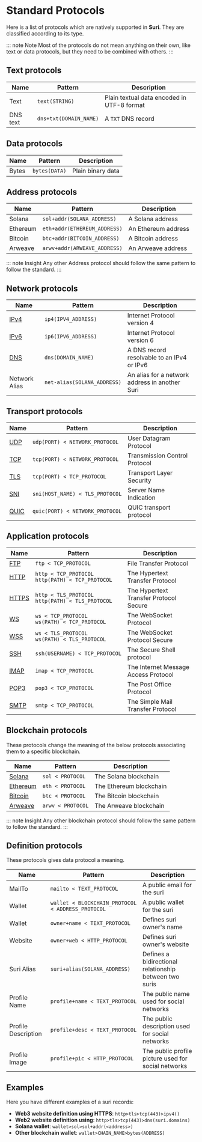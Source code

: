 <style>
td > code {
    white-space: nowrap;
}
</style>

# Standard Protocols

Here is a list of protocols which are natively supported in **Suri**. They are classified according to its type.

::: note Note
Most of the protocols do not mean anything on their own, like text or data protocols, but they need to be combined
with others.
:::

## Text protocols

| Name     | Pattern                | Description                                |
|----------|------------------------|--------------------------------------------|
| Text     | `text(STRING)`         | Plain textual data encoded in UTF-8 format |
| DNS text | `dns+txt(DOMAIN_NAME)` | A `TXT` DNS record                         |

## Data protocols

| Name  | Pattern       | Description       |
|-------|---------------|-------------------|
| Bytes | `bytes(DATA)` | Plain binary data |

## Address protocols

| Name     | Pattern                      | Description         |
|----------|------------------------------|---------------------|
| Solana   | `sol+addr(SOLANA_ADDRESS)`   | A Solana address    |
| Ethereum | `eth+addr(ETHEREUM_ADDRESS)` | An Ethereum address |
| Bitcoin  | `btc+addr(BITCOIN_ADDRESS)`  | A Bitcoin address   |
| Arweave  | `arwv+addr(ARWEAVE_ADDRESS)` | An Arweave address  |

::: note Insight
Any other Address protocol should follow the same pattern to follow the standard.
:::

## Network protocols

| Name          | Pattern                     | Description                                          |
|---------------|-----------------------------|------------------------------------------------------|
| [IPv4]        | `ip4(IPV4_ADDRESS)`         | Internet Protocol version 4                          |
| [IPv6]        | `ip6(IPV6_ADDRESS)`         | Internet Protocol version 6                          |
| [DNS]         | `dns(DOMAIN_NAME)`          | A DNS record resolvable to an IPv4 or IPv6     |
| Network Alias | `net-alias(SOLANA_ADDRESS)` | An alias for a network address in another Suri |

## Transport protocols

| Name   | Pattern                         | Description                   |
|--------|---------------------------------|-------------------------------|
| [UDP]  | `udp(PORT) < NETWORK_PROTOCOL`  | User Datagram Protocol        |
| [TCP]  | `tcp(PORT) < NETWORK_PROTOCOL`  | Transmission Control Protocol |
| [TLS]  | `tcp(PORT) < TCP_PROTOCOL`      | Transport Layer Security      |
| [SNI]  | `sni(HOST_NAME) < TLS_PROTOCOL` | Server Name Indication        |
| [QUIC] | `quic(PORT) < NETWORK_PROTOCOL` | QUIC transport protocol       |

## Application protocols

| Name    | Pattern                                                 | Description                            |
|---------|---------------------------------------------------------|----------------------------------------|
| [FTP]   | `ftp < TCP_PROTOCOL`                                    | File Transfer Protocol                 |
| [HTTP]  | `http < TCP_PROTOCOL` <br/> `http(PATH) < TCP_PROTOCOL` | The Hypertext Transfer Protocol        |
| [HTTPS] | `http < TLS_PROTOCOL` <br/> `http(PATH) < TLS_PROTOCOL` | The Hypertext Transfer Protocol Secure |
| [WS]    | `ws < TCP_PROTOCOL` <br/> `ws(PATH) < TCP_PROTOCOL`     | The WebSocket Protocol                 |
| [WSS]   | `ws < TLS_PROTOCOL` <br/> `ws(PATH) < TLS_PROTOCOL`     | The WebSocket Protocol Secure          |
| [SSH]   | `ssh(USERNAME) < TCP_PROTOCOL`                          | The Secure Shell protocol              |
| [IMAP]  | `imap < TCP_PROTOCOL`                                   | The Internet Message Access Protocol   |
| [POP3]  | `pop3 < TCP_PROTOCOL`                                   | The Post Office Protocol               |
| [SMTP]  | `smtp < TCP_PROTOCOL`                                   | The Simple Mail Transfer Protocol      |

## Blockchain protocols

These protocols change the meaning of the below protocols associating them to a specific blockchain.

| Name       | Pattern           | Description             |
|------------|-------------------|-------------------------|
| [Solana]   | `sol < PROTOCOL`  | The Solana blockchain   |
| [Ethereum] | `eth < PROTOCOL`  | The Ethereum blockchain |
| [Bitcoin]  | `btc < PROTOCOL`  | The Bitcoin blockchain  |
| [Arweave]  | `arwv < PROTOCOL` | The Arweave blockchain  |

::: note Insight
Any other blockchain protocol should follow the same pattern to follow the standard.
:::

## Definition protocols

These protocols gives data protocol a meaning.

| Name                | Pattern                                                    | Description                                            |
|---------------------|------------------------------------------------------------|--------------------------------------------------------|
| MailTo              | `mailto < TEXT_PROTOCOL`                                   | A public email for the suri                            |
| Wallet              | `wallet < BLOCKCHAIN_PROTOCOL` <br /> `< ADDRESS_PROTOCOL` | A public wallet for the suri                           |
| Wallet              | `owner+name < TEXT_PROTOCOL`                               | Defines suri owner's name                              |
| Website             | `owner+web < HTTP_PROTOCOL`                                | Defines suri owner's website                           |
| Suri Alias          | `suri+alias(SOLANA_ADDRESS)`                               | Defines a bidirectional relationship between two suris |
| Profile Name        | `profile+name < TEXT_PROTOCOL`                             | The public name used for social networks               |
| Profile Description | `profile+desc < TEXT_PROTOCOL`                             | The public description used for social networks        |
| Profile Image       | `profile+pic < HTTP_PROTOCOL`                              | The public profile picture used for social networks    |

## Examples

Here you have different examples of a suri records:

- **Web3 website definition using HTTPS**: `http>tls>tcp(443)>ipv4()`
- **Web2 website definition using**: `http>tls>tcp(443)>dns(suri.domains)`
- **Solana wallet**: `wallet>sol>sol+addr(<address>)`
- **Other blockchain wallet**: `wallet>CHAIN_NAME>bytes(ADDRESS)`

[IPv4]: https://en.wikipedia.org/wiki/IPv4

[IPv6]: https://en.wikipedia.org/wiki/IPv6

[DNS]: https://en.wikipedia.org/wiki/Domain_Name_System

[UDP]: https://en.wikipedia.org/wiki/User_Datagram_Protocol

[TCP]: https://en.wikipedia.org/wiki/Transmission_Control_Protocol

[QUIC]: https://en.wikipedia.org/wiki/QUIC

[TLS]: https://en.wikipedia.org/wiki/Transport_Layer_Security

[SNI]: https://en.wikipedia.org/wiki/Server_Name_Indication

[FTP]: https://en.wikipedia.org/wiki/File_Transfer_Protocol

[HTTP]: https://en.wikipedia.org/wiki/Hypertext_Transfer_Protocol

[HTTPS]: https://en.wikipedia.org/wiki/HTTPS

[WS]: https://en.wikipedia.org/wiki/WebSocket

[WSS]: https://en.wikipedia.org/wiki/WebSocket

[SSH]: https://en.wikipedia.org/wiki/Secure_Shell

[IMAP]: https://en.wikipedia.org/wiki/Internet_Message_Access_Protocol

[POP3]: https://en.wikipedia.org/wiki/Post_Office_Protocol

[SMTP]: https://en.wikipedia.org/wiki/Simple_Mail_Transfer_Protocol

[Solana]: https://solana.com/

[Ethereum]: https://ethereum.org/

[Bitcoin]: https://bitcoin.org/

[Arweave]: https://www.arweave.org/